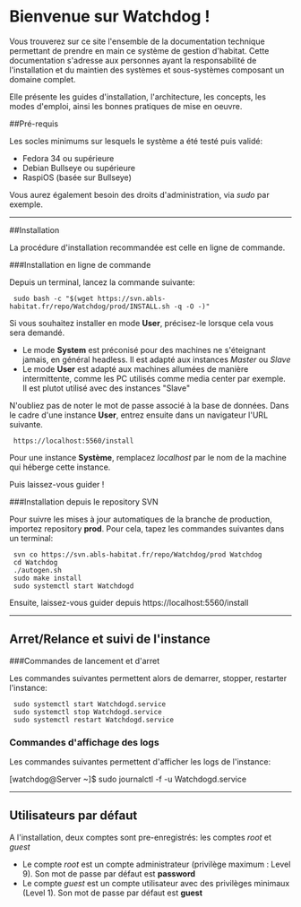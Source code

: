 # Bienvenue sur Watchdog !

Vous trouverez sur ce site l'ensemble de la documentation technique permettant de prendre en main ce système de gestion d'habitat.
Cette documentation s'adresse aux personnes ayant la responsabilité de l'installation et du maintien des systèmes et sous-systèmes composant un domaine complet.

Elle présente les guides d'installation, l'architecture, les concepts, les modes d'emploi, ainsi les bonnes pratiques de mise en oeuvre.


##Pré-requis

Les socles minimums sur lesquels le système a été testé puis validé:

* Fedora 34 ou supérieure
* Debian Bullseye ou supérieure
* RaspiOS (basée sur Bullseye)

Vous aurez également besoin des droits d'administration, via *sudo* par exemple.

---
##Installation

La procédure d'installation recommandée est celle en ligne de commande.

###Installation en ligne de commande

Depuis un terminal, lancez la commande suivante:

     sudo bash -c "$(wget https://svn.abls-habitat.fr/repo/Watchdog/prod/INSTALL.sh -q -O -)"

Si vous souhaitez installer en mode **User**, précisez-le lorsque cela vous sera demandé.

* Le mode **System** est préconisé pour des machines ne s'éteignant jamais, en général headless. Il est adapté aux instances *Master* ou *Slave*
* Le mode **User** est adapté aux machines allumées de manière intermittente, comme les PC utilisés comme media center par exemple. Il est plutot utilisé avec des instances "Slave"

N'oubliez pas de noter le mot de passe associé à la base de données.
Dans le cadre d'une instance **User**, entrez ensuite dans un navigateur l'URL suivante.

     https://localhost:5560/install

Pour une instance **Système**, remplacez *localhost* par le nom de la machine qui héberge cette instance.

Puis laissez-vous guider !

###Installation depuis le repository SVN

Pour suivre les mises à jour automatiques de la branche de production, importez repository **prod**.
Pour cela, tapez les commandes suivantes dans un terminal:

     svn co https://svn.abls-habitat.fr/repo/Watchdog/prod Watchdog
     cd Watchdog
     ./autogen.sh
     sudo make install
     sudo systemctl start Watchdogd

Ensuite, laissez-vous guider depuis https://localhost:5560/install

---
## Arret/Relance et suivi de l'instance
###Commandes de lancement et d'arret

Les commandes suivantes permettent alors de demarrer, stopper, restarter l'instance:

     sudo systemctl start Watchdogd.service
     sudo systemctl stop Watchdogd.service
     sudo systemctl restart Watchdogd.service

### Commandes d'affichage des logs

Les commandes suivantes permettent d'afficher les logs de l'instance:

[watchdog@Server ~]$ sudo journalctl -f -u Watchdogd.service

---
## Utilisateurs par défaut

A l'installation, deux comptes sont pre-enregistrés: les comptes *root* et *guest*

* Le compte *root* est un compte administrateur (privilège maximum : Level 9). Son mot de passe par défaut est **password**
* Le compte *guest* est un compte utilisateur avec des privilèges minimaux (Level 1). Son mot de passe par défaut est **guest**
